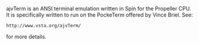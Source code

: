 ajvTerm is an ANSI terminal emulation written in Spin for
the Propeller CPU.  It is specifically written to run on
the PockeTerm offered by Vince Briel.  See:

    http://www.vsta.org/ajvTerm/

for more details.
